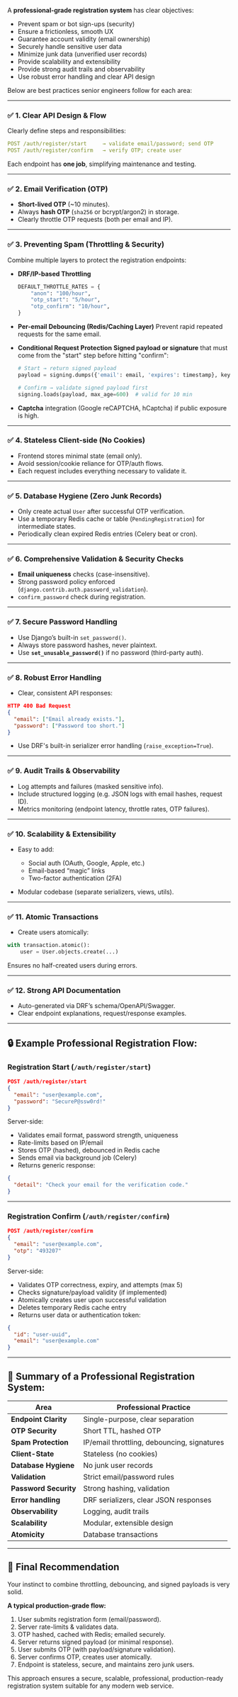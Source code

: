 
A **professional-grade registration system** has clear objectives:

* Prevent spam or bot sign-ups (security)
* Ensure a frictionless, smooth UX
* Guarantee account validity (email ownership)
* Securely handle sensitive user data
* Minimize junk data (unverified user records)
* Provide scalability and extensibility
* Provide strong audit trails and observability
* Use robust error handling and clear API design

Below are best practices senior engineers follow for each area:

---

### ✅ **1. Clear API Design & Flow**

Clearly define steps and responsibilities:

```yaml
POST /auth/register/start     → validate email/password; send OTP
POST /auth/register/confirm   → verify OTP; create user
```

Each endpoint has **one job**, simplifying maintenance and testing.

---

### ✅ **2. Email Verification (OTP)**

* **Short-lived OTP** (\~10 minutes).
* Always **hash OTP** (`sha256` or bcrypt/argon2) in storage.
* Clearly throttle OTP requests (both per email and IP).

---

### ✅ **3. Preventing Spam (Throttling & Security)**

Combine multiple layers to protect the registration endpoints:

* **DRF/IP-based Throttling**

  ```python
  DEFAULT_THROTTLE_RATES = {
      "anon": "100/hour",
      "otp_start": "5/hour",
      "otp_confirm": "10/hour",
  }
  ```

* **Per-email Debouncing (Redis/Caching Layer)**
  Prevent rapid repeated requests for the same email.

* **Conditional Request Protection**
  **Signed payload or signature** that must come from the "start" step before hitting "confirm":

  ```python
  # Start → return signed payload
  payload = signing.dumps({'email': email, 'expires': timestamp}, key=SECRET_KEY)

  # Confirm → validate signed payload first
  signing.loads(payload, max_age=600)  # valid for 10 min
  ```

* **Captcha** integration (Google reCAPTCHA, hCaptcha) if public exposure is high.

---

### ✅ **4. Stateless Client-side (No Cookies)**

* Frontend stores minimal state (email only).
* Avoid session/cookie reliance for OTP/auth flows.
* Each request includes everything necessary to validate it.

---

### ✅ **5. Database Hygiene (Zero Junk Records)**

* Only create actual `User` after successful OTP verification.
* Use a temporary Redis cache or table (`PendingRegistration`) for intermediate states.
* Periodically clean expired Redis entries (Celery beat or cron).

---

### ✅ **6. Comprehensive Validation & Security Checks**

* **Email uniqueness** checks (case-insensitive).
* Strong password policy enforced (`django.contrib.auth.password_validation`).
* `confirm_password` check during registration.

---

### ✅ **7. Secure Password Handling**

* Use Django’s built-in `set_password()`.
* Always store password hashes, never plaintext.
* Use **`set_unusable_password()`** if no password (third-party auth).

---

### ✅ **8. Robust Error Handling**

* Clear, consistent API responses:

```json
HTTP 400 Bad Request
{
  "email": ["Email already exists."],
  "password": ["Password too short."]
}
```

* Use DRF's built-in serializer error handling (`raise_exception=True`).

---

### ✅ **9. Audit Trails & Observability**

* Log attempts and failures (masked sensitive info).
* Include structured logging (e.g. JSON logs with email hashes, request ID).
* Metrics monitoring (endpoint latency, throttle rates, OTP failures).

---

### ✅ **10. Scalability & Extensibility**

* Easy to add:

  * Social auth (OAuth, Google, Apple, etc.)
  * Email-based “magic” links
  * Two-factor authentication (2FA)
* Modular codebase (separate serializers, views, utils).

---

### ✅ **11. Atomic Transactions**

* Create users atomically:

```python
with transaction.atomic():
    user = User.objects.create(...)
```

Ensures no half-created users during errors.

---

### ✅ **12. Strong API Documentation**

* Auto-generated via DRF’s schema/OpenAPI/Swagger.
* Clear endpoint explanations, request/response examples.

---

## 🔒 **Example Professional Registration Flow:**

### Registration Start (`/auth/register/start`)

```json
POST /auth/register/start
{
  "email": "user@example.com",
  "password": "SecureP@ssw0rd!"
}
```

Server-side:

* Validates email format, password strength, uniqueness
* Rate-limits based on IP/email
* Stores OTP (hashed), debounced in Redis cache
* Sends email via background job (Celery)
* Returns generic response:

```json
{
  "detail": "Check your email for the verification code."
}
```

---

### Registration Confirm (`/auth/register/confirm`)

```json
POST /auth/register/confirm
{
  "email": "user@example.com",
  "otp": "493207"
}
```

Server-side:

* Validates OTP correctness, expiry, and attempts (max 5)
* Checks signature/payload validity (if implemented)
* Atomically creates user upon successful validation
* Deletes temporary Redis cache entry
* Returns user data or authentication token:

```json
{
  "id": "user-uuid",
  "email": "user@example.com"
}
```

---

## **📌 Summary of a Professional Registration System:**

| Area                  | Professional Practice                       |
| --------------------- | ------------------------------------------- |
| **Endpoint Clarity**  | Single-purpose, clear separation            |
| **OTP Security**      | Short TTL, hashed OTP                       |
| **Spam Protection**   | IP/email throttling, debouncing, signatures |
| **Client-State**      | Stateless (no cookies)                      |
| **Database Hygiene**  | No junk user records                        |
| **Validation**        | Strict email/password rules                 |
| **Password Security** | Strong hashing, validation                  |
| **Error handling**    | DRF serializers, clear JSON responses       |
| **Observability**     | Logging, audit trails                       |
| **Scalability**       | Modular, extensible design                  |
| **Atomicity**         | Database transactions                       |

---

## 🚀 **Final Recommendation**

Your instinct to combine throttling, debouncing, and signed payloads is very solid.

**A typical production-grade flow:**

1. User submits registration form (email/password).
2. Server rate-limits & validates data.
3. OTP hashed, cached with Redis; emailed securely.
4. Server returns signed payload (or minimal response).
5. User submits OTP (with payload/signature validation).
6. Server confirms OTP, creates user atomically.
7. Endpoint is stateless, secure, and maintains zero junk users.

This approach ensures a secure, scalable, professional, production-ready registration system suitable for any modern web service.
